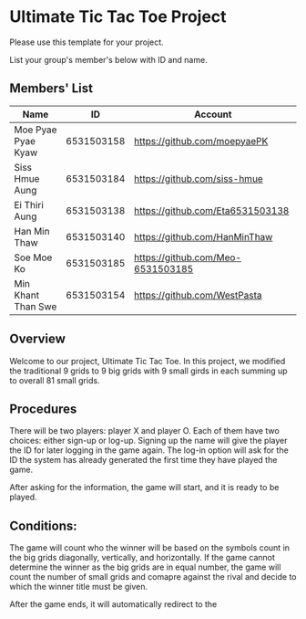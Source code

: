 Ultimate Tic Tac Toe Project
=============
Please use this template for your project.

List your group's member's below with ID and name.

 Members' List 
---------------------

|       Name          |      ID        |   Account  |
|---------------------|----------------|------------|
| Moe Pyae Pyae Kyaw  |   6531503158   |https://github.com/moepyaePK     |
| Siss Hmue Aung      |   6531503184   |https://github.com/siss-hmue     |
| Ei Thiri Aung       |   6531503138   |https://github.com/Eta6531503138 |
| Han Min Thaw        |   6531503140   |https://github.com/HanMinThaw    |
| Soe Moe Ko          |   6531503185   |https://github.com/Meo-6531503185|
| Min Khant Than Swe  |   6531503154   |https://github.com/WestPasta     |

 Overview 
------------

Welcome to our project, Ultimate Tic Tac Toe. In this project, we modified the traditional 9 grids to 9 big grids with 9 small girds in each summing up to overall 81 small grids. 

Procedures
-----------

There will be two players: player X and player O. Each of them have two choices: either sign-up or log-up. Signing up the name will give the player the ID for later logging in the game again. The log-in option will ask for the ID the system has already generated the first time they have played the game.

After asking for the information, the game will start, and it is ready to be played. 

Conditions:
------------

The game will count who the winner will be based on the symbols count in the big grids diagonally, vertically, and horizontally. If the game cannot determine the winner as the big grids are in equal number, the game will count the number of small grids and comapre against the rival and decide to which the winner title must be given.

After the game ends, it will automatically redirect to the 
